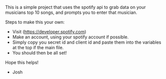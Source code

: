 This is a simple project that uses the spotify api to grab data on your musicians top 10 songs, and prompts you to enter that musician.

Steps to make this your own:
- Visit (https://developer.spotify.com)
- Make an account, using your spotify account if possible.
- Simply copy you secret id and client id and paste them into the variables at the top if the main file.
- You should then be all set!

Hope this helps!
- Josh
